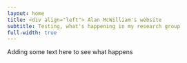 ```yaml
---
layout: home
title: <div align="left"> Alan McWilliam's website
subtitle: Testing, what's happening in my research group
full-width: true
---
```



Adding some text here to see what happens
